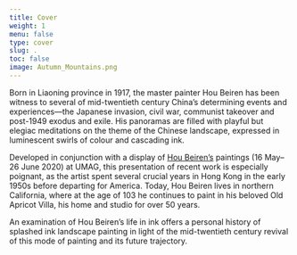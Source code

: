 ```yaml
---
title: Cover
weight: 1
menu: false
type: cover
slug: .
toc: false
image: Autumn_Mountains.png
---
```


Born in Liaoning province in 1917, the master painter Hou Beiren has been witness to several of mid-twentieth century China’s determining events and experiences—the Japanese invasion, civil war, communist takeover and post-1949 exodus and exile. His panoramas are filled with playful but elegiac meditations on the theme of the Chinese landscape, expressed in luminescent swirls of colour and cascading ink.

Developed in conjunction with a display of [Hou Beiren’s](https://www.umag.hku.hk/en/exhibition_detail.php?id=8841899) paintings (16 May–26 June 2020) at UMAG, this presentation of recent work is especially poignant, as the artist spent several crucial years in Hong Kong in the early 1950s before departing for America. Today, Hou Beiren lives in northern California, where at the age of 103 he continues to paint in his beloved Old Apricot Villa, his home and studio for over 50 years.

An examination of Hou Beiren’s life in ink offers a personal history of splashed ink landscape painting in light of the mid-twentieth century revival of this mode of painting and its future trajectory.
